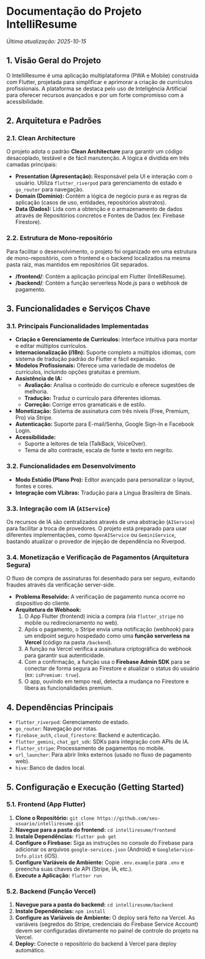 # Documentação do Projeto IntelliResume

*Última atualização: 2025-10-15*

<!-- 
Este documento serve como uma fonte central de verdade para o projeto IntelliResume.
Ele é projetado para ser lido tanto por humanos quanto por assistentes de IA, 
fornecendo contexto claro sobre a arquitetura, funcionalidades e configuração do projeto.
-->

## 1. Visão Geral do Projeto

O IntelliResume é uma aplicação multiplataforma (PWA e Mobile) construída com Flutter, projetada para simplificar e aprimorar a criação de currículos profissionais. A plataforma se destaca pelo uso de Inteligência Artificial para oferecer recursos avançados e por um forte compromisso com a acessibilidade.

## 2. Arquitetura e Padrões

### 2.1. Clean Architecture
O projeto adota o padrão **Clean Architecture** para garantir um código desacoplado, testável e de fácil manutenção. A lógica é dividida em três camadas principais:

*   **Presentation (Apresentação):** Responsável pela UI e interação com o usuário. Utiliza `flutter_riverpod` para gerenciamento de estado e `go_router` para navegação.
*   **Domain (Domínio):** Contém a lógica de negócio pura e as regras da aplicação (casos de uso, entidades, repositórios abstratos).
*   **Data (Dados):** Lida com a obtenção e o armazenamento de dados através de Repositórios concretos e Fontes de Dados (ex: Firebase Firestore).

### 2.2. Estrutura de Mono-repositório
Para facilitar o desenvolvimento, o projeto foi organizado em uma estrutura de mono-repositório, com o frontend e o backend localizados na mesma pasta raiz, mas mantidos em repositórios Git separados.

- **/frontend/**: Contém a aplicação principal em Flutter (IntelliResume).
- **/backend/**: Contém a função serverless Node.js para o webhook de pagamento.

## 3. Funcionalidades e Serviços Chave

### 3.1. Principais Funcionalidades Implementadas

*   **Criação e Gerenciamento de Currículos:** Interface intuitiva para montar e editar múltiplos currículos.
*   **Internacionalização (i18n):** Suporte completo a múltiplos idiomas, com sistema de tradução padrão do Flutter e fácil expansão.
*   **Modelos Profissionais:** Oferece uma variedade de modelos de currículos, incluindo opções gratuitas e premium.
*   **Assistência de IA:**
    *   **Avaliação:** Analisa o conteúdo do currículo e oferece sugestões de melhoria.
    *   **Tradução:** Traduz o currículo para diferentes idiomas.
    *   **Correção:** Corrige erros gramaticais e de estilo.
*   **Monetização:** Sistema de assinatura com três níveis (Free, Premium, Pro) via Stripe.
*   **Autenticação:** Suporte para E-mail/Senha, Google Sign-In e Facebook Login.
*   **Acessibilidade:**
    *   Suporte a leitores de tela (TalkBack, VoiceOver).
    *   Tema de alto contraste, escala de fonte e texto em negrito.

### 3.2. Funcionalidades em Desenvolvimento

*   **Modo Estúdio (Plano Pro):** Editor avançado para personalizar o layout, fontes e cores.
*   **Integração com VLibras:** Tradução para a Língua Brasileira de Sinais.

### 3.3. Integração com IA (`AIService`)

Os recursos de IA são centralizados através de uma abstração (`AIService`) para facilitar a troca de provedores. O projeto está preparado para usar diferentes implementações, como `OpenAIService` ou `GeminiService`, bastando atualizar o provedor de injeção de dependência no Riverpod.

### 3.4. Monetização e Verificação de Pagamentos (Arquitetura Segura)

O fluxo de compra de assinaturas foi desenhado para ser seguro, evitando fraudes através da verificação server-side.

*   **Problema Resolvido:** A verificação de pagamento nunca ocorre no dispositivo do cliente.
*   **Arquitetura de Webhook:**
    1.  O App Flutter (frontend) inicia a compra (via `flutter_stripe` no mobile ou redirecionamento no web).
    2.  Após o pagamento, o Stripe envia uma notificação (webhook) para um endpoint seguro hospedado como uma **função serverless na Vercel** (código na pasta `/backend`).
    3.  A função na Vercel verifica a assinatura criptográfica do webhook para garantir sua autenticidade.
    4.  Com a confirmação, a função usa o **Firebase Admin SDK** para se conectar de forma segura ao Firestore e atualizar o status do usuário (ex: `isPremium: true`).
    5.  O app, ouvindo em tempo real, detecta a mudança no Firestore e libera as funcionalidades premium.

## 4. Dependências Principais

*   `flutter_riverpod`: Gerenciamento de estado.
*   `go_router`: Navegação por rotas.
*   `firebase_auth`, `cloud_firestore`: Backend e autenticação.
*   `flutter_gemini`, `chat_gpt_sdk`: SDKs para integração com APIs de IA.
*   `flutter_stripe`: Processamento de pagamentos no mobile.
*   `url_launcher`: Para abrir links externos (usado no fluxo de pagamento web).
*   `hive`: Banco de dados local.

## 5. Configuração e Execução (Getting Started)

### 5.1. Frontend (App Flutter)

1.  **Clone o Repositório:** `git clone https://github.com/seu-usuario/intelliresume.git`
2.  **Navegue para a pasta do frontend:** `cd intelliresume/frontend`
3.  **Instale Dependências:** `flutter pub get`
4.  **Configure o Firebase:** Siga as instruções no console do Firebase para adicionar os arquivos `google-services.json` (Android) e `GoogleService-Info.plist` (iOS).
5.  **Configure Variáveis de Ambiente:** Copie `.env.example` para `.env` e preencha suas chaves de API (Stripe, IA, etc.).
6.  **Execute a Aplicação:** `flutter run`

### 5.2. Backend (Função Vercel)

1.  **Navegue para a pasta do backend:** `cd intelliresume/backend`
2.  **Instale Dependências:** `npm install`
3.  **Configure as Variáveis de Ambiente:** O deploy será feito na Vercel. As variáveis (segredos do Stripe, credenciais do Firebase Service Account) devem ser configuradas diretamente no painel de controle do projeto na Vercel.
4.  **Deploy:** Conecte o repositório do backend à Vercel para deploy automático.